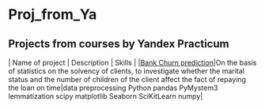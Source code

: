 # Proj_from_Ya
## Projects from courses by Yandex Practicum
| Name of project | Description | Skills |
|[Bank Churn prediction](https://github.com/MaryiaKastsiuk/Proj_from_Ya/blob/main/Bank%20customers%20analisis/ReadMe.md)|On the basis of statistics on the solvency of clients, to investigate whether the marital status and the number of children of the client affect the fact of repaying the loan on time|data preprocessing
Python
pandas
PyMystem3
lemmatization
scipy
matplotlib
Seaborn
SciKitLearn
numpy|



